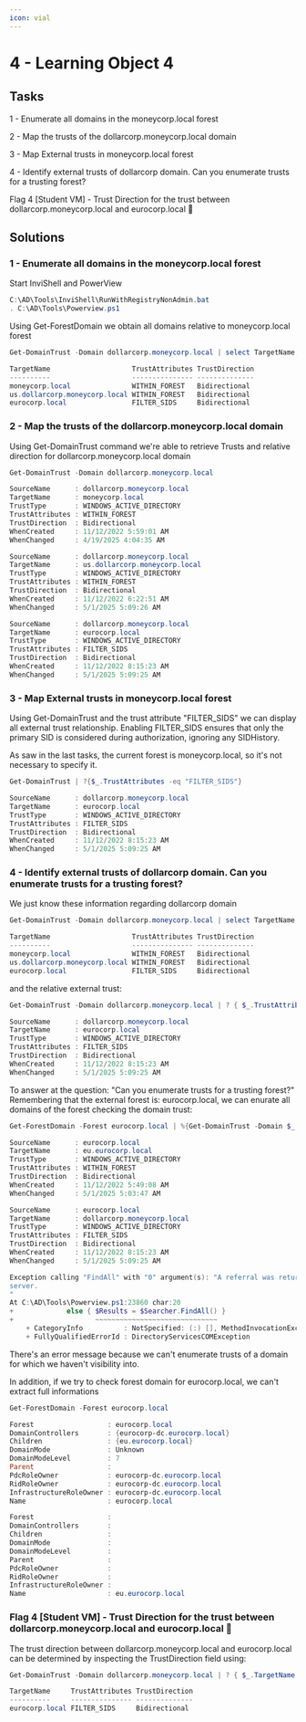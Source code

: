 ```yaml
---
icon: vial
---
```


# 4 - Learning Object 4️

## Tasks



1 - Enumerate all domains in the moneycorp.local forest

2 - Map the trusts of the dollarcorp.moneycorp.local domain

3 - Map External trusts in moneycorp.local forest

4 - Identify external trusts of dollarcorp domain. Can you enumerate trusts for a trusting forest?

Flag 4 \[Student VM] - Trust Direction for the trust between dollarcorp.moneycorp.local and eurocorp.local  🚩



## Solutions

### 1 - Enumerate all domains in the moneycorp.local forest

Start InviShell and PowerView

```powershell
C:\AD\Tools\InviShell\RunWithRegistryNonAdmin.bat
. C:\AD\Tools\Powerview.ps1
```

Using Get-ForestDomain we obtain all domains relative to moneycorp.local forest

```powershell
Get-DomainTrust -Domain dollarcorp.moneycorp.local | select TargetName,TrustAttributes,TrustDirection
```

```powershell
TargetName                    TrustAttributes TrustDirection
----------                    --------------- --------------
moneycorp.local               WITHIN_FOREST   Bidirectional
us.dollarcorp.moneycorp.local WITHIN_FOREST   Bidirectional
eurocorp.local                FILTER_SIDS     Bidirectional
```

### 2 - Map the trusts of the dollarcorp.moneycorp.local domain

Using Get-DomainTrust command we're able to retrieve Trusts and relative direction for dollarcorp.moneycorp.local domain

```powershell
Get-DomainTrust -Domain dollarcorp.moneycorp.local
```

```powershell
SourceName      : dollarcorp.moneycorp.local
TargetName      : moneycorp.local
TrustType       : WINDOWS_ACTIVE_DIRECTORY
TrustAttributes : WITHIN_FOREST
TrustDirection  : Bidirectional
WhenCreated     : 11/12/2022 5:59:01 AM
WhenChanged     : 4/19/2025 4:04:35 AM

SourceName      : dollarcorp.moneycorp.local
TargetName      : us.dollarcorp.moneycorp.local
TrustType       : WINDOWS_ACTIVE_DIRECTORY
TrustAttributes : WITHIN_FOREST
TrustDirection  : Bidirectional
WhenCreated     : 11/12/2022 6:22:51 AM
WhenChanged     : 5/1/2025 5:09:26 AM

SourceName      : dollarcorp.moneycorp.local
TargetName      : eurocorp.local
TrustType       : WINDOWS_ACTIVE_DIRECTORY
TrustAttributes : FILTER_SIDS
TrustDirection  : Bidirectional
WhenCreated     : 11/12/2022 8:15:23 AM
WhenChanged     : 5/1/2025 5:09:25 AM
```

### 3 - Map External trusts in moneycorp.local forest

Using Get-DomainTrust and the trust attribute "FILTER\_SIDS" we can display all external trust relationship. Enabling FILTER\_SIDS ensures that only the primary SID is considered during authorization, ignoring any SIDHistory.

As saw in the last tasks, the current forest is moneycorp.local, so it's not necessary to specify it.

```powershell
Get-DomainTrust | ?{$_.TrustAttributes -eq "FILTER_SIDS"}
```

```powershell
SourceName      : dollarcorp.moneycorp.local
TargetName      : eurocorp.local
TrustType       : WINDOWS_ACTIVE_DIRECTORY
TrustAttributes : FILTER_SIDS
TrustDirection  : Bidirectional
WhenCreated     : 11/12/2022 8:15:23 AM
WhenChanged     : 5/1/2025 5:09:25 AM
```

### 4 - Identify external trusts of dollarcorp domain. Can you enumerate trusts for a trusting forest?

We just know these information regarding dollarcorp domain

```powershell
Get-DomainTrust -Domain dollarcorp.moneycorp.local | select TargetName,TrustAttributes,TrustDirection
```

```powershell
TargetName                    TrustAttributes TrustDirection
----------                    --------------- --------------
moneycorp.local               WITHIN_FOREST   Bidirectional
us.dollarcorp.moneycorp.local WITHIN_FOREST   Bidirectional
eurocorp.local                FILTER_SIDS     Bidirectional
```

and the relative external trust:

```powershell
Get-DomainTrust -Domain dollarcorp.moneycorp.local | ? { $_.TrustAttributes -match "FILTER_SIDS" }
```

```powershell
SourceName      : dollarcorp.moneycorp.local
TargetName      : eurocorp.local
TrustType       : WINDOWS_ACTIVE_DIRECTORY
TrustAttributes : FILTER_SIDS
TrustDirection  : Bidirectional
WhenCreated     : 11/12/2022 8:15:23 AM
WhenChanged     : 5/1/2025 5:09:25 AM
```

To answer at the question: "Can you enumerate trusts for a trusting forest?" Remembering that the external forest is: eurocorp.local, we can enurate all domains of the forest checking the domain trust:

```powershell
Get-ForestDomain -Forest eurocorp.local | %{Get-DomainTrust -Domain $_.Name}
```

```powershell
SourceName      : eurocorp.local
TargetName      : eu.eurocorp.local
TrustType       : WINDOWS_ACTIVE_DIRECTORY
TrustAttributes : WITHIN_FOREST
TrustDirection  : Bidirectional
WhenCreated     : 11/12/2022 5:49:08 AM
WhenChanged     : 5/1/2025 5:03:47 AM

SourceName      : eurocorp.local
TargetName      : dollarcorp.moneycorp.local
TrustType       : WINDOWS_ACTIVE_DIRECTORY
TrustAttributes : FILTER_SIDS
TrustDirection  : Bidirectional
WhenCreated     : 11/12/2022 8:15:23 AM
WhenChanged     : 5/1/2025 5:09:25 AM

Exception calling "FindAll" with "0" argument(s): "A referral was returned from the
server.
"
At C:\AD\Tools\Powerview.ps1:23860 char:20
+             else { $Results = $Searcher.FindAll() }
+                    ~~~~~~~~~~~~~~~~~~~~~~~~~~~~~~
    + CategoryInfo          : NotSpecified: (:) [], MethodInvocationException
    + FullyQualifiedErrorId : DirectoryServicesCOMException
```

There's an error message because we can't enumerate trusts of a domain for which we haven't visibility into.

In addition, if we try to check forest domain for eurocorp.local, we can't extract full informations

```powershell
Get-ForestDomain -Forest eurocorp.local
```

```powershell
Forest                  : eurocorp.local
DomainControllers       : {eurocorp-dc.eurocorp.local}
Children                : {eu.eurocorp.local}
DomainMode              : Unknown
DomainModeLevel         : 7
Parent                  :
PdcRoleOwner            : eurocorp-dc.eurocorp.local
RidRoleOwner            : eurocorp-dc.eurocorp.local
InfrastructureRoleOwner : eurocorp-dc.eurocorp.local
Name                    : eurocorp.local

Forest                  :
DomainControllers       :
Children                :
DomainMode              :
DomainModeLevel         :
Parent                  :
PdcRoleOwner            :
RidRoleOwner            :
InfrastructureRoleOwner :
Name                    : eu.eurocorp.local
```

### Flag 4 \[Student VM] - Trust Direction for the trust between dollarcorp.moneycorp.local and eurocorp.local  🚩

The trust direction between dollarcorp.moneycorp.local and eurocorp.local can be determined by inspecting the TrustDirection field using:

```powershell
Get-DomainTrust -Domain dollarcorp.moneycorp.local | ? { $_.TargetName -eq "eurocorp.local" } | select TargetName,TrustAttributes,TrustDirection
```

```powershell
TargetName     TrustAttributes TrustDirection
----------     --------------- --------------
eurocorp.local FILTER_SIDS     Bidirectional
```
